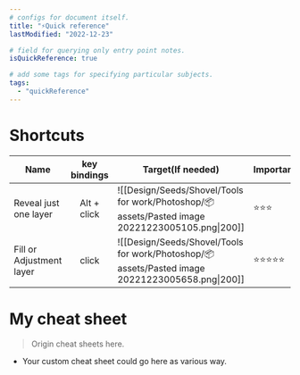 ```yaml
---
# configs for document itself.
title: "⚡Quick reference"
lastModified: "2022-12-23"

# field for querying only entry point notes.
isQuickReference: true

# add some tags for specifying particular subjects.
tags:
  - "quickReference"
---
```

# Shortcuts
| Name                     | key bindings | Target(If needed)                                                                               | Importance |
| ------------------------ | :------------: | ----------------------------------------------------------------------------------------------- | ---------- |
| Reveal just one layer    | Alt + click  | ![[Design/Seeds/Shovel/Tools for work/Photoshop/📦assets/Pasted image 20221223005105.png\|200]] | ⭐⭐⭐     |
| Fill or Adjustment layer | click        | ![[Design/Seeds/Shovel/Tools for work/Photoshop/📦assets/Pasted image 20221223005658.png\|200]] | ⭐⭐⭐⭐⭐           |

# My cheat sheet 
> Origin cheat sheets here.
- Your custom cheat sheet could go here as various way.
